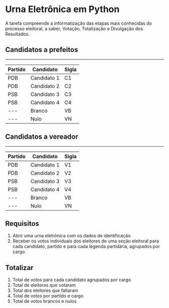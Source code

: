 # Urna Eletrônica em Python
 
A tarefa compreende a informatização das etapas mais conhecidas do processo eleitoral, a saber, Votação, Totalização e Divulgação dos Resultados.


## Candidatos a prefeitos

---------------------------
Partido   | Candidato | Sigla
--------- | --------- | -----
PDB | Candidato 1 | C1
PDB | Candidato 2 | C2
PSB | Candidato 3 | C3
PSB | Candidato 4 | C4
--- | Branco      | VB
--- | Nulo        | VN

## Candidatos a vereador

---------------------------
Partido   | Candidato | Sigla
--------- | --------- | -----
PDB | Candidato 1 | V1
PDB | Candidato 2 | V2
PSB | Candidato 3 | V3
PSB | Candidato 4 | V4
--- | Branco      | VB
--- | Nulo        | VN


## Requisitos

1. Abrir uma urna eletrônica com os dados de identificação 
1. Receber os votos individuais dos eleitores de uma seção eleitoral para cada 
candidato, partido e para cada legenda partidária, agrupados por cargo.

## Totalizar 
1. Total de votos para cada candidato agrupados por cargo
1. Total de eleitores que votaram
1.  Total dos eleitores que faltaram
1. Total de votos por partido e cargo
1.  Total de votos brancos e nulos
